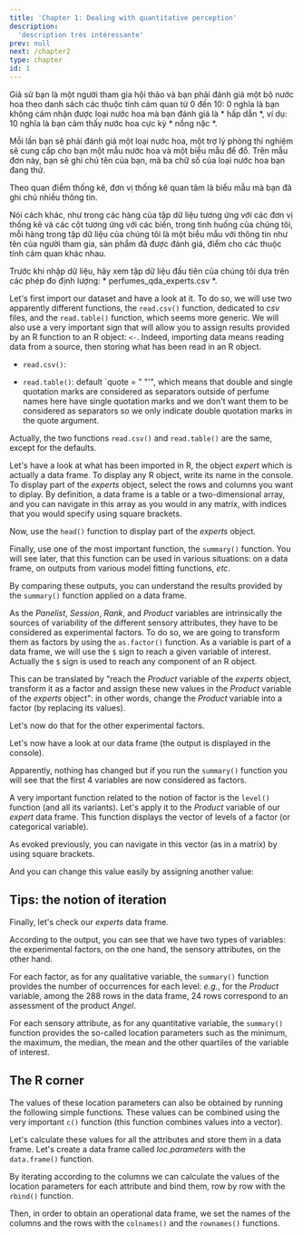 ```yaml
---
title: 'Chapter 1: Dealing with quantitative perception'
description:
  'description très intéressante'
prev: null
next: /chapter2
type: chapter
id: 1
---
```



<exercise id="1" title="From sensory data collection to a collection of sensory data">

Giả sử bạn là một người tham gia hội thảo và bạn phải đánh giá một bộ nước hoa theo danh sách các thuộc tính cảm quan từ 0 đến 10: 0 nghĩa là bạn không cảm nhận được loại nước hoa mà bạn đánh giá là * hấp dẫn *, ví dụ: 10 nghĩa là bạn cảm thấy nước hoa cực kỳ * nồng nặc *.

Mỗi lần bạn sẽ phải đánh giá một loại nước hoa, một trợ lý phòng thí nghiệm sẽ cung cấp cho bạn một mẫu nước hoa và một biểu mẫu để đổ. Trên mẫu đơn này, bạn sẽ ghi chú tên của bạn, mã ba chữ số của loại nước hoa bạn đang thử.

Theo quan điểm thống kê, đơn vị thống kê quan tâm là biểu mẫu mà bạn đã ghi chú nhiều thông tin.

Nói cách khác, như trong các hàng của tập dữ liệu tương ứng với các đơn vị thống kê và các cột tương ứng với các biến, trong tình huống của chúng tôi, mỗi hàng trong tập dữ liệu của chúng tôi là một biểu mẫu với thông tin như tên của người tham gia, sản phẩm đã được đánh giá, điểm cho các thuộc tính cảm quan khác nhau.

Trước khi nhập dữ liệu, hãy xem tập dữ liệu đầu tiên của chúng tôi dựa trên các phép đo định lượng: * perfumes_qda_experts.csv *.

</exercise>


<exercise id="2" title="From a data set to a data frame (or a tibble)">

Let's first import our dataset and have a look at it. To do so, we will use two apparently different functions, the `read.csv()` function, dedicated to *csv* files, and the `read.table()` function, which seems more generic. We will also use a very important sign that will allow you to assign results provided by an R function to an R object: `<-`. Indeed, importing data means reading data from a source, then storing what has been read in an R object.

-   `read.csv()`:

<codeblock id="01_01">
</codeblock>

-   `read.table()`: default \`quote = " "'", which means that double and single quotation marks are considered as separators outside of perfume names here have single quotation marks and we don't want them to be considered as separators so we only indicate double quotation marks in the quote argument.

<codeblock id="01_02">
</codeblock>

Actually, the two functions `read.csv()` and `read.table()` are the same, except for the defaults.

Let's have a look at what has been imported in R, the object *expert* which is actually a data frame. To display any R object, write its name in the console. To display part of the *experts* object, select the rows and columns you want to diplay. By definition, a data frame is a table or a two-dimensional array, and you can navigate in this array as you would in any matrix, with indices that you would specify using square brackets.

<codeblock id="01_03">
</codeblock>

Now, use the `head()` function to display part of the *experts* object.

<codeblock id="01_04">
</codeblock>

Finally, use one of the most important function, the `summary()` function. You will see later, that this function can be used in various situations: on a data frame, on outputs from various model fitting functions, *etc*.

<codeblock id="01_05">
</codeblock>

By comparing these outputs, you can understand the results provided by the `summary()` function applied on a data frame.

As the *Panelist*, *Session*, *Rank*, and *Product* variables are intrinsically the sources of variability of the different sensory attributes, they have to be considered as experimental factors. To do so, we are going to transform them as factors by using the `as.factor()` function. As a variable is part of a data frame, we will use the `$` sign to reach a given variable of interest. Actually the `$` sign is used to reach any component of an R object.

<codeblock id="01_06">
</codeblock>

This can be translated by "reach the *Product* variable of the *experts* object, transform it as a factor and assign these new values in the *Product* variable of the *experts* object": in other words, change the *Product* variable into a factor (by replacing its values).

Let's now do that for the other experimental factors.

<codeblock id="01_07">
</codeblock>

Let's now have a look at our data frame (the output is displayed in the console).

<codeblock id="01_08">
</codeblock>

Apparently, nothing has changed but if you run the `summary()` function you will see that the first 4 variables are now considered as factors.

A very important function related to the notion of factor is the `level()` function (and all its variants). Let's apply it to the *Product* variable of our *expert* data frame. This function displays the vector of levels of a factor (or categorical variable).

<codeblock id="01_09">
</codeblock>

As evoked previously, you can navigate in this vector (as in a matrix) by using square brackets.

<codeblock id="01_10">
</codeblock>

And you can change this value easily by assigning another value:

<codeblock id="01_11">
</codeblock>

## Tips: the notion of iteration

<codeblock id="01_12">
</codeblock>

Finally, let's check our *experts* data frame.

According to the output, you can see that we have two types of variables: the experimental factors, on the one hand, the sensory attributes, on the other hand. 

For each factor, as for any qualitative variable, the `summary()` function provides the number of occurrences for each level: *e.g.*, for the *Product* variable, among the 288 rows in the data frame, 24 rows correspond to an assessment of the product *Angel*. 

For each sensory attribute, as for any quantitative variable, the `summary()` function provides the so-called location parameters such as the minimum, the maximum, the median, the mean and the other quartiles of the variable of interest.

## The R corner

The values of these location parameters can also be obtained by running the following simple functions. These values can be combined using the very important `c()` function (this function combines values into a vector).

<codeblock id="01_13">
</codeblock>

Let's calculate these values for all the attributes and store them in a data frame. Let's create a data frame called *loc.parameters* with the `data.frame()` function.

<codeblock id="01_14">
</codeblock>

By iterating according to the columns we can calculate the values of the location parameters for each attribute and bind them, row by row with the `rbind()` function.

<codeblock id="01_15">
</codeblock>

Then, in order to obtain an operational data frame, we set the names of the columns and the rows with the `colnames()` and the `rownames()` functions.

<codeblock id="01_16">
</codeblock>

</exercise>

